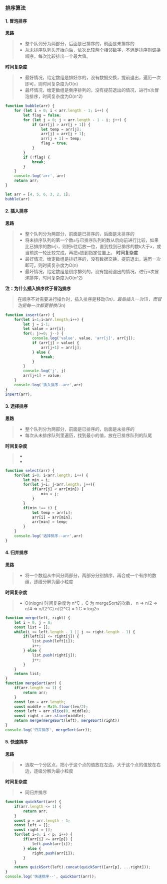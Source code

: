 ### 排序算法
#### 1. 冒泡排序
**思路**
> * 整个队列分为两部分，后面是已排序的，前面是未排序的
> * 从未排序队列头开始向后，依次比较两个相邻数字，不满足排序则调换顺序，每次比较排出一个最大值。

**时间复杂度**
> * 最好情况，给定数组是排好序的，没有数据交换，提前退出，遍历一次即可，则时间复杂度为O(n)
> * 最坏情况，给定数组是倒序排列的，没有提前退出的情况，进行n次冒泡排序，时间复杂度为O(n^2)

```javascript
function bubble(arr) {
    for (let i = 0; i < arr.length - 1; i++) {
        let flag = false;
        for (let j = 0; j < arr.length - 1 - i; j++) {
            if (arr[j] > arr[j + 1]) {
                let temp = arr[j];
                arr[j] = arr[j + 1];
                arr[j + 1] = temp;
                flag = true;
            }
        }
        if (!flag) {
            break;
        }
    }
    console.log('arr', arr)
    return arr;
}

let arr = [4, 5, 6, 3, 2, 1];
bubble(arr)
```

#### 2. 插入排序

**思路**
> * 整个队列分为两部分，前面是已排序的，后面是未排序的
> * 将未排序队列的第一个数`a`与已排序队列的数从后向前进行比较，如果比已排序的数`b`小，则把`b`往后放一位，直到找到已排序的数`b`大于`a`，或当前这一轮比较完成，再把`a`放到指定位置上。
**时间复杂度**
> * 最好情况，给定数组是排好序的，没有数据交换，提前退出，遍历一次即可，则时间复杂度为O(n)
> * 最坏情况，给定数组是倒序排列的，没有提前退出的情况，进行n次冒泡排序，时间复杂度为O(n^2)

**注：为什么插入排序优于冒泡排序**
> 在顺序不对需要进行操作时，插入排序是移动(1*n)，最后插入一次(1)，而冒泡是每一次都要替换(3*n)

```javascript
function insert(arr) {
    for(let i=1;i<arr.length;i++) {
        let j = i-1;
        let value = arr[i];
        for(; j>=0; j--) {         
            console.log('value', value, 'arr[j]', arr[j]);
            if (arr[j] > value) {
                arr[j+1] = arr[j];
            } else {
                break;
            }            
        }
        console.log('j', j)
        arr[j+1] = value;
    }
    console.log('插入排序--arr',arr)
}
insert(arr);
```

#### 3. 选择排序
**思路**
> * 整个队列分为两部分，前面是已排序的，后面是未排序的
> * 每次从未排序队列里遍历，找到最小的值，放在已排序队列的队尾

**时间复杂度**
> * 
> * 

```javascript
function select(arr) {
    for(let i=0; i<arr.length; i++) {
        let min = i;
        for(let j=i; j<arr.length; j++){
            if(arr[j] < arr[min]) {
                min = j;
            }
        }
        if(min !== i) {
            let temp = arr[i];
            arr[i] = arr[min];
            arr[min] = temp;
        }
    }
    console.log('选择排序--arr',arr)
}
```

#### 4. 归并排序
**思路**
> * 将一个数组从中间分两部分，两部分分别排序，再合成一个有序的数组，逐级分解为最小粒度

**时间复杂度**
> * O(nlogn) 
> 时间复杂度为 n*C ，C 为 mergeSort的次数，
> n => n/2 => n/4 => n/(2^C) n/(2^C) = 1    C = log2n

```javascript
function merge(left, right) {
    let i = 0, j = 0;
    const list = [];
    while(i <= left.length - 1 || j <= right.length - 1) {
        if(left[i] <= right[j]) {
            list.push(left[i]);
            i++;
        } else {
            list.push(right[j]);
            j++; 
        }
    }
    return list;
}
function mergeSort(arr) {
    if(arr.length <= 1) {
        return arr;
    }
    const len = arr.length;
    const middle = Math.floor(len/2);
    const left = arr.slice(0, middle);
    const right = arr.slice(middle);
    return merge(mergeSort(left), mergeSort(right))
}
console.log('归并排序', mergeSort(arr));
```


#### 5. 快速排序
**思路**
> * 选取一个分区点，把小于这个点的值放在左边，大于这个点的值放在右边，逐级分解为最小粒度

**时间复杂度**
> * 同归并排序

```javascript
function quickSort(arr) {
    if(arr.length <= 1) {
        return arr;
    }
    const p = arr.length - 1;
    const left = [];
    const right = [];
    for(let i=0; i < p; i++) {
        if(arr[i] <= arr[p]) {
            left.push(arr[i]);
        } else {
            right.push(arr[i]);
        }
    }
    return quickSort(left).concat(quickSort([arr[p], ...right]));
}
console.log('快速排序--', quickSort(arr));
```